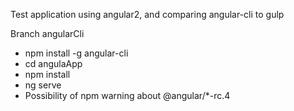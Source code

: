 Test application using angular2, and comparing angular-cli to gulp

Branch angularCli
 - npm install -g angular-cli
 - cd angulaApp
 - npm install
 - ng serve
 - Possibility of npm warning about @angular/*-rc.4
 
